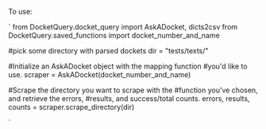 
To use:

`
from DocketQuery.docket_query import AskADocket, dicts2csv
from DocketQuery.saved_functions import docket_number_and_name


#pick some directory with parsed dockets
dir = "tests/texts/"

#Initialize an AskADocket object with the mapping function
#you'd like to use.
scraper = AskADocket(docket_number_and_name)

#Scrape the directory you want to scrape with the
#function you've chosen, and retrieve the errors,
#results, and success/total counts.
errors, results, counts = scraper.scrape_directory(dir)

`

